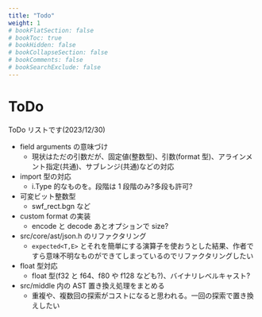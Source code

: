 ```yaml
---
title: "Todo"
weight: 1
# bookFlatSection: false
# bookToc: true
# bookHidden: false
# bookCollapseSection: false
# bookComments: false
# bookSearchExclude: false
---
```


# ToDo

ToDo リストです(2023/12/30)

- field arguments の意味づけ
  - 現状はただの引数だが、固定値(整数型)、引数(format 型)、アラインメント指定(共通)、サブレンジ(共通)などの対応
- import 型の対応
  - i.Type 的なものを。段階は 1 段階のみ?多段も許可?
- 可変ビット整数型
  - swf_rect.bgn など
- custom format の実装
  - encode と decode あとオプションで size?
- src/core/ast/json.h のリファクタリング
  - `expected<T,E>` とそれを簡単にする演算子を使おうとした結果、作者ですら意味不明なものができてしまっているのでリファクタリングしたい
- float 型対応
  - float 型(f32 と f64、f80 や f128 なども?)、バイナリレベルキャスト?
- src/middle 内の AST 置き換え処理をまとめる
  - 重複や、複数回の探索がコストになると思われる。一回の探索で置き換えしたい
